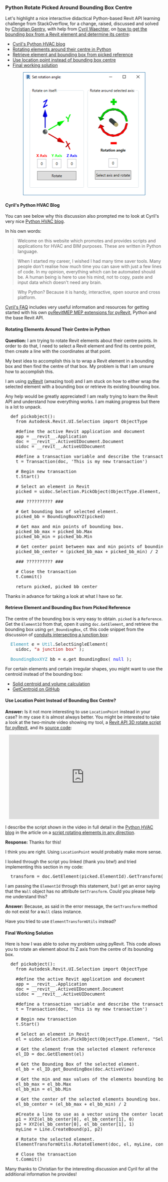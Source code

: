 <head>
<meta http-equiv="Content-Type" content="text/html; charset=utf-8">
<link rel="stylesheet" type="text/css" href="bc.css">
<script src="https://cdn.rawgit.com/google/code-prettify/master/loader/run_prettify.js" type="text/javascript"></script>
</head>

<!---

- https://stackoverflow.com/questions/53756458/how-to-get-the-bounding-box-from-a-revit-element-with-revit-api-then-call-to-ce

 in the #RevitAPI @AutodeskForge @AutodeskRevit #bim #DynamoBim #ForgeDevCon 

Let's highlight a nice interactive didactical Python-based Revit API learning challenge on how to get the bounding box from a Revit element and determine its centre
&ndash; Cyril's Python HVAC blog
&ndash; Rotating elements around their centre in Python
&ndash; Retrieve element and bounding box from picked reference
&ndash; Use location point instead of bounding box centre
&ndash; Final working solution...

-->

### Python Rotate Picked Around Bounding Box Centre

Let's highlight a nice interactive didactical Python-based Revit API learning challenge from StackOverflow, for a change, raised, discussed and solved
by [Christian Gentry](https://stackoverflow.com/users/9662317/christian-gentry),
with help from [Cyril Waechter](https://stackoverflow.com/users/4098083/cyril-waechter),
on [how to get the bounding box from a Revit element and determine its centre](https://stackoverflow.com/questions/53756458/how-to-get-the-bounding-box-from-a-revit-element-with-revit-api-then-call-to-ce):

- [Cyril's Python HVAC blog](#1) 
- [Rotating elements around their centre in Python](#2) 
- [Retrieve element and bounding box from picked reference](#3) 
- [Use location point instead of bounding box centre](#4) 
- [Final working solution](#5) 

<center>
<img src="img/pyRevitMepRotate3d.png" alt="PyRevitMEP 3D rotation scripnt" width="391">
</center>

#### <a name="1"></a> Cyril's Python HVAC Blog

You can see below why this discussion also prompted me to look at
Cyril's very nice [Python HVAC blog](http://pythoncvc.net).

In his own words:

> Welcome on this website which promotes and provides scripts and applications for HVAC and BIM purposes.
These are written in Python language.

> When I started my career, I wished I had many time saver tools.
Many people don't realise how much time you can save with just a few lines of code.
In my opinion, everything which can be automated should be.
A human being is here to use his mind, not to copy, paste and input data which doesn't need any brain.

> Why Python? Because it is handy, interactive, open source and cross platform.

[Cyril's FAQ](http://pythoncvc.net/?page_id=302) includes very useful information and resources for getting started with his own [pyRevitMEP MEP extensions for pyRevit](https://github.com/CyrilWaechter/pyRevitMEP), Python and the base Revit API.


#### <a name="2"></a> Rotating Elements Around Their Centre in Python

**Question:** I am trying to rotate Revit elements about their centre points.
In order to do that, I need to select a Revit element and find its centre point, then create a line with the coordinates at that point.

My best idea to accomplish this is to wrap a Revit element in a bounding box and then find the centre of that box.
My problem is that I am unsure how to accomplish this.

I am using [pyRevit](https://github.com/eirannejad/pyRevit) (amazing tool) and I am stuck on how to either wrap the selected element with a bounding box or retrieve its existing bounding box.

Any help would be greatly appreciated!
I am really trying to learn the Revit API and understand how everything works.
I am making progress but there is a lot to unpack.

<pre class="prettyprint">
  def pickobject():
    from Autodesk.Revit.UI.Selection import ObjectType
    
    #define the active Revit application and document
    app = __revit__.Application
    doc = __revit__.ActiveUIDocument.Document
    uidoc = __revit__.ActiveUIDocument
    
    #define a transaction variable and describe the transaction
    t = Transaction(doc, 'This is my new transaction')
    
    # Begin new transaction
    t.Start()
    
    # Select an element in Revit
    picked = uidoc.Selection.PickObject(ObjectType.Element, "Select something.")

    ### ?????????? ###
    
    # Get bounding box of selected element.
    picked_bb = BoundingBoxXYZ(picked)  
    
    # Get max and min points of bounding box.
    picked_bb_max = picked_bb.Max
    picked_bb_min = picked_bb.Min
    
    # Get center point between max and min points of bounding box.
    picked_bb_center = (picked_bb_max + picked_bb_min) / 2
    
    ### ?????????? ###    
    
    # Close the transaction
    t.Commit()
    
    return picked, picked_bb_center
</pre>

Thanks in advance for taking a look at what I have so far.

#### <a name="3"></a> Retrieve Element and Bounding Box from Picked Reference

The centre of the bounding box is very easy to obtain.
`picked` is a `Reference`.
Get the `ElementId` from that, open it using `doc.GetElement`, and retrieve the bounding box using `get_BoundingBox`,
cf. this code snippet from the discussion
of [conduits intersecting a junction box](https://thebuildingcoder.typepad.com/blog/2018/03/create-2d-arc-and-filter-for-intersecting-elements.html#3):

<pre class="code">
&nbsp;&nbsp;<span style="color:#2b91af;">Element</span>&nbsp;e&nbsp;=&nbsp;<span style="color:#2b91af;">Util</span>.SelectSingleElement(
&nbsp;&nbsp;&nbsp;&nbsp;uidoc,&nbsp;<span style="color:#a31515;">&quot;a&nbsp;junction&nbsp;box&quot;</span>&nbsp;);

&nbsp;&nbsp;<span style="color:#2b91af;">BoundingBoxXYZ</span>&nbsp;bb&nbsp;=&nbsp;e.get_BoundingBox(&nbsp;<span style="color:blue;">null</span>&nbsp;);
</pre>

For certain elements and certain irregular shapes, you might want to use the centroid instead of the bounding box:

- [Solid centroid and volume calculation](http://thebuildingcoder.typepad.com/blog/2012/12/solid-centroid-and-volume-calculation.html)
- [GetCentroid on GitHub](https://thebuildingcoder.typepad.com/blog/2015/06/dynamo-centroid-volume-calculation-migration-blitz.html#3)


#### <a name="4"></a> Use Location Point Instead of Bounding Box Centre?

**Answer:** Is it not more interesting to use `LocationPoint` instead in your case? In my case it is almost always better. You might be interested to take a look at the two-minute video showing my tool,
a [Revit API 3D rotate script for pyRevit](https://youtu.be/60Y_DJbIL5Y), and its [source code](https://github.com/CyrilWaechter/pyRevitMEP/tree/master/pyRevitMEP.tab/Tools.panel/Element3DRotation.pushbutton):

<center>
<iframe width="480" height="270" src="https://www.youtube.com/embed/60Y_DJbIL5Y" frameborder="0" allow="accelerometer; autoplay; encrypted-media; gyroscope; picture-in-picture" allowfullscreen></iframe>
</center>

I describe the script shown in the video in full detail in
the [Python HVAC blog](http://pythoncvc.net) in the article
on a [script rotating elements in any direction](http://pythoncvc.net/?p=255).

**Response:** Thanks for this! 

I think you are right. Using `LocationPoint` would probably make more sense.

I looked through the script you linked (thank you btw!) and tried implementing this section in my code:

<pre class="prettyprint">
  transform = doc.GetElement(picked.ElementId).GetTransform()
</pre>

I am passing the `ElementId` through this statement, but I get an error saying that the `Wall` object has no attribute `GetTransform`. Could you please help me understand this?

**Answer:** Because, as said in the error message, the `GetTransform` method do not exist for a `Wall` class instance.

Have you tried to use `ElementTransformUtils` instead?


#### <a name="5"></a> Final Working Solution

Here is how I was able to solve my problem using pyRevit. This code allows you to rotate an element about its Z axis from the centre of its bounding box.

<pre class="prettyprint">
  def pickobject():
    from Autodesk.Revit.UI.Selection import ObjectType
    
    #define the active Revit application and document
    app = __revit__.Application
    doc = __revit__.ActiveUIDocument.Document
    uidoc = __revit__.ActiveUIDocument
    
    #define a transaction variable and describe the transaction
    t = Transaction(doc, 'This is my new transaction')
    
    # Begin new transaction
    t.Start()
    
    # Select an element in Revit
    el = uidoc.Selection.PickObject(ObjectType.Element, "Select something.")
    
    # Get the element from the selected element reference
    el_ID = doc.GetElement(el)      
    
    # Get the Bounding Box of the selected element.
    el_bb = el_ID.get_BoundingBox(doc.ActiveView)
    
    # Get the min and max values of the elements bounding box.
    el_bb_max = el_bb.Max
    el_bb_min = el_bb.Min
    
    # Get the center of the selected elements bounding box.
    el_bb_center = (el_bb_max + el_bb_min) / 2
    
    #Create a line to use as a vector using the center location of the bounding box.
    p1 = XYZ(el_bb_center[0], el_bb_center[1], 0)
    p2 = XYZ(el_bb_center[0], el_bb_center[1], 1)
    myLine = Line.CreateBound(p1, p2)
    
    # Rotate the selected element.
    ElementTransformUtils.RotateElement(doc, el, myLine, converted_value)
    
    # Close the transaction
    t.Commit()
</pre>

Many thanks to Christian for the interesting discussion and Cyril for all the additional information he provides!
